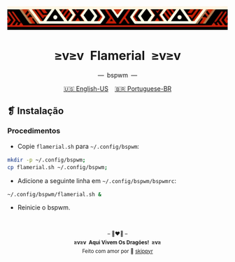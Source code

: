 <p align="center">
  <img alt="" src="../../assets/ornament.png" width="1020" />
</p>
<h1 align="center">≥v≥v&ensp;Flamerial&ensp;≥v≥v</h1>
<p align="center">—&ensp;bspwm&ensp;—</p>
<p align="center">
  <span><a href="https://github.com/skippyr/flamerial/blob/master/ports/bspwm/README.md">🇺🇸 English-US</a></span>
  &ensp;
  <span><a href="https://github.com/skippyr/flamerial/blob/master/ports/bspwm/README_pt-BR.md">🇧🇷 Portuguese-BR</a></span>
</p>

## ❡ Instalação
### Procedimentos
- Copie `flamerial.sh` para `~/.config/bspwm`:

```zsh
mkdir -p ~/.config/bspwm;
cp flamerial.sh ~/.config/bspwm;
```

- Adicione a seguinte linha em `~/.config/bspwm/bspwmrc`:

```zsh
~/.config/bspwm/flamerial.sh &
```

- Reinicie o bspwm.

&ensp;
<p align="center"><sup>– 🐉❤️‍🔥 –</br><strong>≥v≥v&ensp;Aqui Vivem Os Dragões!&ensp;≥v≥</strong><br/>Feito com amor por 🍒 <a href="https://github.com/skippyr">skippyr</a></sup></p>
